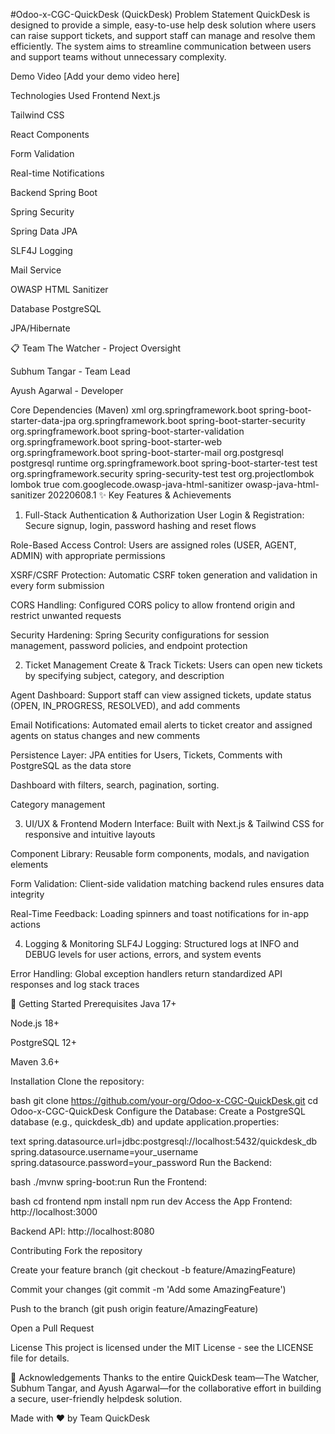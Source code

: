 #Odoo-x-CGC-QuickDesk (QuickDesk)
Problem Statement
QuickDesk is designed to provide a simple, easy-to-use help desk solution where users can raise support tickets, and support staff can manage and resolve them efficiently. The system aims to streamline communication between users and support teams without unnecessary complexity.

Demo Video
[Add your demo video here]

Technologies Used
Frontend
Next.js

Tailwind CSS

React Components

Form Validation

Real-time Notifications

Backend
Spring Boot

Spring Security

Spring Data JPA

SLF4J Logging

Mail Service

OWASP HTML Sanitizer

Database
PostgreSQL

JPA/Hibernate

📋 Team
The Watcher - Project Oversight

Subhum Tangar - Team Lead

Ayush Agarwal - Developer

Core Dependencies (Maven)
xml
<dependency>
  <groupId>org.springframework.boot</groupId>
  <artifactId>spring-boot-starter-data-jpa</artifactId>
</dependency>
<dependency>
  <groupId>org.springframework.boot</groupId>
  <artifactId>spring-boot-starter-security</artifactId>
</dependency>
<dependency>
  <groupId>org.springframework.boot</groupId>
  <artifactId>spring-boot-starter-validation</artifactId>
</dependency>
<dependency>
  <groupId>org.springframework.boot</groupId>
  <artifactId>spring-boot-starter-web</artifactId>
</dependency>
<dependency>
  <groupId>org.springframework.boot</groupId>
  <artifactId>spring-boot-starter-mail</artifactId>
</dependency>
<dependency>
  <groupId>org.postgresql</groupId>
  <artifactId>postgresql</artifactId>
  <scope>runtime</scope>
</dependency>
<dependency>
  <groupId>org.springframework.boot</groupId>
  <artifactId>spring-boot-starter-test</artifactId>
  <scope>test</scope>
</dependency>
<dependency>
  <groupId>org.springframework.security</groupId>
  <artifactId>spring-security-test</artifactId>
  <scope>test</scope>
</dependency>
<dependency>
  <groupId>org.projectlombok</groupId>
  <artifactId>lombok</artifactId>
  <optional>true</optional>
</dependency>
<dependency>
  <groupId>com.googlecode.owasp-java-html-sanitizer</groupId>
  <artifactId>owasp-java-html-sanitizer</artifactId>
  <version>20220608.1</version>
</dependency>
✨ Key Features & Achievements
1. Full-Stack Authentication & Authorization
User Login & Registration: Secure signup, login, password hashing and reset flows

Role-Based Access Control: Users are assigned roles (USER, AGENT, ADMIN) with appropriate permissions

XSRF/CSRF Protection: Automatic CSRF token generation and validation in every form submission

CORS Handling: Configured CORS policy to allow frontend origin and restrict unwanted requests

Security Hardening: Spring Security configurations for session management, password policies, and endpoint protection

2. Ticket Management
Create & Track Tickets: Users can open new tickets by specifying subject, category, and description

Agent Dashboard: Support staff can view assigned tickets, update status (OPEN, IN_PROGRESS, RESOLVED), and add comments

Email Notifications: Automated email alerts to ticket creator and assigned agents on status changes and new comments

Persistence Layer: JPA entities for Users, Tickets, Comments with PostgreSQL as the data store

Dashboard with filters, search, pagination, sorting.


Category management 

3. UI/UX & Frontend
Modern Interface: Built with Next.js & Tailwind CSS for responsive and intuitive layouts

Component Library: Reusable form components, modals, and navigation elements

Form Validation: Client-side validation matching backend rules ensures data integrity

Real-Time Feedback: Loading spinners and toast notifications for in-app actions

4. Logging & Monitoring
SLF4J Logging: Structured logs at INFO and DEBUG levels for user actions, errors, and system events

Error Handling: Global exception handlers return standardized API responses and log stack traces

🚀 Getting Started
Prerequisites
Java 17+

Node.js 18+

PostgreSQL 12+

Maven 3.6+

Installation
Clone the repository:

bash
git clone https://github.com/your-org/Odoo-x-CGC-QuickDesk.git
cd Odoo-x-CGC-QuickDesk
Configure the Database:
Create a PostgreSQL database (e.g., quickdesk_db) and update application.properties:

text
spring.datasource.url=jdbc:postgresql://localhost:5432/quickdesk_db
spring.datasource.username=your_username
spring.datasource.password=your_password
Run the Backend:

bash
./mvnw spring-boot:run
Run the Frontend:

bash
cd frontend
npm install
npm run dev
Access the App
Frontend: http://localhost:3000

Backend API: http://localhost:8080


Contributing
Fork the repository

Create your feature branch (git checkout -b feature/AmazingFeature)

Commit your changes (git commit -m 'Add some AmazingFeature')

Push to the branch (git push origin feature/AmazingFeature)

Open a Pull Request

License
This project is licensed under the MIT License - see the LICENSE file for details.

🙏 Acknowledgements
Thanks to the entire QuickDesk team—The Watcher, Subhum Tangar, and Ayush Agarwal—for the collaborative effort in building a secure, user-friendly helpdesk solution.

Made with ❤️ by Team QuickDesk
